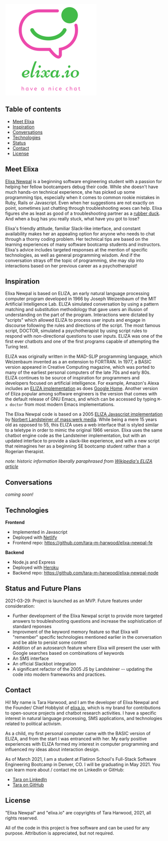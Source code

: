 ![pink chat icon with a green status indicator and a green smile. Text below reads 'elixa.io, have a nice chat'](assets/elixa_small.png) 

## Table of contents
* [Meet Elixa](#meet-elixa)
* [Inspiration](#inspiration)
* [Conversations](#conversations)
* [Technologies](#technologies)
* [Status](#status)
* [Contact](#contact)
* [License](#license)

## Meet Elixa
[Elixa Newpal](http://www.elixa.io/) is a beginning software engineering student with a passion for helping her fellow bootcampers debug their code.  While she doesn't have much hands-on technical experience, she has picked up some programming tips, especially when it comes to common rookie mistakes in Ruby, Rails or Javascript.  Even when her suggestions are not exactly on point, sometimes just chatting through troubleshooting woes can help.  Elixa figures she as least as good of a troubleshooting partner as a [rubber duck](https://rubberduckdebugging.com/).  And when a bug has you really stuck, what have you got to lose?

Elixa's friendly attitude, familiar Slack-like interface, and constant availability makes her an appealing option for anyone who needs to chat through a thorny coding problem.  Her technical tips are based on the learning experiences of many software bootcamp students and instructors. Elixa's advice includes targeted responses at the mention of specific technologies, as well as general programming wisdom.  And if the conversation strays off the topic of programming, she may slip into interactions based on her previous career as a psychotherapist!

## Inspiration

Elixa Newpal is based on ELIZA, an early natural language processing computer program developed in 1966 by Joseph Weizenbaum of the MIT Artificial Intelligence Lab. ELIZA simulated conversation by using a pattern matching and substitution methodology that gave users an illusion of understanding on the part of the program. Interactions were dictated by "scripts" which allowed ELIZA to process user inputs and engage in discourse following the rules and directions of the script. The most famous script, DOCTOR, simulated a psychotherapist by using script rules to respond with non-directional questions to user inputs. ELIZA was one of the first ever chatbots and one of the first programs capable of attempting the Turing test.

ELIZA was originally written in the MAD-SLIP programming language, which Weizenbaum invented as a an extension to FORTRAN.  In 1977, a BASIC version appeared in Creative Computing magazine, which was ported to many of the earliest personal computers of the late 70s and early 80s. ELIZA continues to be source of inspiration for programmers and developers focused on artificial intelligence.  For example, Amazon's Alexa includes an [ELIZA implementation](https://www.amazon.com/Asimov-Eliza/dp/B0184NR4P8) as does [Google Home](https://www.makeuseof.com/tag/google-home-commands-cheat-sheet/).  Another version of Eliza popular among software engineers is the version that comes with the default release of GNU Emacs, and which can be accessed by typing `M-x doctor` from most modern Emacs implementations.

The Elixa Newpal code is based on a 2005 [ELIZA Javascript implementation](https://www.masswerk.at/elizabot/) by [Norbert Landsteiner of mass:werk media](https://www.masswerk.at/). While being a mere 15 years old as opposed to 55, this ELIZA uses a web interface that is styled similar to a teletype in order to mimic the original 1966 version. Elixa uses the same chatbot engine code as the Landsteiner implementation, but with an updated interface to provide a slack-like experience, and with a new script that reimagines her as a beginning SE bootcamp student rather than a Rogerian therapist.

*note: historic information liberally paraphrased from [Wikipedia's ELIZA article](https://en.wikipedia.org/wiki/ELIZA)*

## Conversations

*coming soon!*

## Technologies

**Frontend**
* Implemented in Javascript
* Deployed with [Netlify](https://netlify.app/)
* Frontend repo: https://github.com/tara-m-harwood/elixa-newpal-fe

**Backend**
* Node.js and Express
* Deployed with [Heroku](https://heroku.com)
* Backend repo: https://github.com/tara-m-harwood/elixa-newpal-node

## Status and Future Plans

2021-03-29: Project is launched as an MVP.  Future features under consideration:
* Further development of the Elixa Newpal script to provide more targeted answers to troubleshooting questions and increase the sophistication of standard reponses
* Improvment of the keyword memory feature so that Elixa will "remember" specific technologies mentioned earlier in the conversation and be able to persist some context
* Addition of an autosearch feature where Elixa will present the user with Google searches based on combinations of keywords
* An SMS interface
* An official Slackbot integration
* A significant refactor of the 2005 JS by Landsteiner -- updating the code into modern frameworks and practices.

## Contact

Hi! My name is Tara Harwood, and I am the developer of Elixa Newpal and the Founder/ Chief Hobbyist of [elixa.io](https://elixa.io/), which is my brand for contributions to open-source projects and chatbot research activities.  I have a specific interest in natural language processing, SMS applications, and technologies related to political activism.

As a child, my first personal computer came with the BASIC version of ELIZA, and from the start I was entranced with her.  My early positive experiences with ELIZA formed my interest in computer programming and influenced my ideas about interaction design.

As of March 2021, I am a student at Flatiron School's Full-Stack Software Engineering Bootcamp in Denver, CO.  I will be graduating in May 2021. You can learn more about / contact me on LinkedIn or GitHub:

* [Tara on LinkedIn](https://www.linkedin.com/in/taraharwood/)
* [Tara on GitHub](https://github.com/tara-m-harwood)


## License

"Elixa Newpal" and "elixa.io" are copyrights of Tara Harwood, 2021, all rights reserved.

All of the code in this project is free software and can be used for any purpose.  Attribution is appreciated, but not required.
